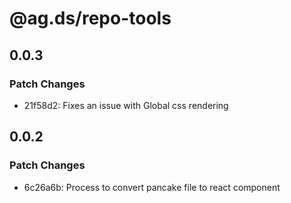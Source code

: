 # @ag.ds/repo-tools

## 0.0.3

### Patch Changes

- 21f58d2: Fixes an issue with Global css rendering

## 0.0.2

### Patch Changes

- 6c26a6b: Process to convert pancake file to react component
